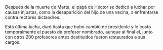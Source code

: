 Después de la muerte de Marta, el papá de Héctor se dedicó a luchar por causas injustas, como la desaparición del hijo de una vecina, o enfrentarse contra rectores dictaodres.

Está última lucha, duró hasta que hubo cambio de presidente y le costó temporalmente el puesto de profesor nombrado, aunque al final el, junto con otros 200 profesores antes destituidos fueron restaurados a sus cargos.
